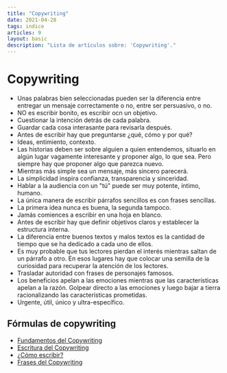 ```yaml
---
title: "Copywriting"
date: 2021-04-28
tags: indice
articles: 9
layout: basic
description: "Lista de artículos sobre: 'Copywriting'."
---
```


# Copywriting

- Unas palabras bien seleccionadas pueden ser la diferencia entre entregar un mensaje correctamente o no, entre ser persuasivo, o no.
- NO es escribir bonito, es escribir ocn un objetivo.
- Cuestionar la intención detrás de cada palabra.
- Guardar cada cosa interasante para revisarla después.
- Antes de escribir hay que preguntarse ¿qué, cómo y por qué?
- Ideas, entimiento, contexto.
- Las historias deben ser sobre alguien a quien entendemos, situarlo en algún lugar vagamente interesante y proponer algo, lo que sea. Pero siempre hay que proponer algo que parezca nuevo.
- Mientras más simple sea un mensaje, más sincero parecerá.
- La simplicidad inspira confianza, transparencia y sinceridad.
- Hablar a la audiencia con un "tú" puede ser muy potente, íntimo, humano.
- La única manera de escribir párrafos sencillos es con frases sencillas.
- La primera idea nunca es buena, la segunda tampoco.
- Jamás comiences a escribir en una hoja en blanco.
- Antes de escribir hay que definir objetivos claros y establecer la estructura interna.
- La diferencia entre buenos textos y malos textos es la cantidad de tiempo que se ha dedicado a cada uno de ellos.
- Es muy probable que tus lectores pierdan el interés mientras saltan de un párrafo a otro. En esos lugares hay que colocar una semilla de la curiosidad para recuperar la atención de los lectores.
- Trasladar autoridad con frases de personajes famosos.
- Los beneficios apelan a las emociones mientras que las características apelan a la razón. Golpear directo a las emociones y luego bajar a tierra racionalizando las características prometidas.
- Urgente, útil, único y ultra-específico.

## Fórmulas de copywriting
- [Fundamentos del Copywriting](../copywriting/teoria-copywriting)
- [Escritura del Copywriting](../copywriting/proceso-escritura-copywriting)
- [¿Cómo escribir?](../copywriting/como-escribir-copywriting)
- [Frases del Copywriting](../copywriting/mejores-frases-copywriting)
